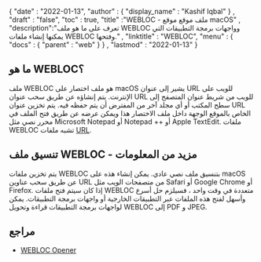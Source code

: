 {
  "date" : "2022-01-13",
  "author" : {
    "display_name" : "Kashif Iqbal"
} ,
  "draft" : "false",
  "toc" : true,
  "title" :"WEBLOC - ملف موقع موقع macOS" ,
  "description":"تعرف على ما هو ملف WEBLOC وواجهات برمجة التطبيقات التي يمكنها إنشاء ملفات WEBLOC وفتحها." ,
  "linktitle" : "WEBLOC",
  "menu" : {
    "docs" : {
      "parent" : "web"
}
} ,
  "lastmod" : "2022-01-13"
}

## ما هو WEBLOC؟

ملف WEBLOC هو ملف اختصار على macOS يشير إلى عنوان URL للويب على الإنترنت. يتم إنشاؤه عن طريق سحب عنوان URL للويب من شريط عنوان المتصفح إلى سطح المكتب أو أي مجلد آخر من المفترض أن يتم حفظه فيه. يتم تخزين عنوان URL الخاص بالموقع الوجهة داخل ملف الاختصار هذا ويمكن عرضه عن طريق فتح الملف في محرر نصي مثل Microsoft Notepad أو Notepad ++ أو Apple TextEdit. ملفات WEBLOC تشبه ملفات [URL](/ar/web/url/).

## تنسيق ملف WEBLOC - مزيد من المعلومات

يتم تخزين ملفات WEBLOC بتنسيق ملف نصي عادي. يمكن إنشاء هذه على macOS عن طريق سحب عناوين URL من متصفحات الويب مثل Safari أو Google Chrome أو Firefox. إذا كان سيتم فتح ملفات WEBLOC متعددة في وقت واحد ، فسيلزم حل أسرع وأسهل لفتح هذه الملفات عبر التطبيقات الخارجية أو واجهات برمجة التطبيقات. يمكن لواجهات برمجة التطبيقات قراءة وتحويل WEBLOC إلى PDF و JPEG.

## مراجع

* [WEBLOC Opener](https://github.com/benchdoos/WeblocOpener)

